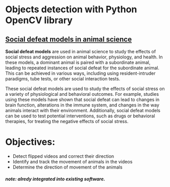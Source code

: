 # Objects detection with Python OpenCV library

## [Social defeat models in animal science](https://onlinelibrary.wiley.com/doi/full/10.1111/asj.12809)

**Social defeat models** are used in animal science to study the effects of social stress and aggression on animal behavior, physiology, and health. In these models, a dominant animal is paired with a subordinate animal, leading to repeated instances of social defeat for the subordinate animal. This can be achieved in various ways, including using resident-intruder paradigms, tube tests, or other social interaction tests.

These social defeat models are used to study the effects of social stress on a variety of physiological and behavioral outcomes. For example, studies using these models have shown that social defeat can lead to changes in brain function, alterations in the immune system, and changes in the way animals interact with their environment. Additionally, social defeat models can be used to test potential interventions, such as drugs or behavioral therapies, for treating the negative effects of social stress.

# Objectives:

- Detect flipped videos and correct their direction
- Identify and track the movement of animals in the videos
- Determine the direction of movement of the animals


##### note: alredy integrated into existing software.



